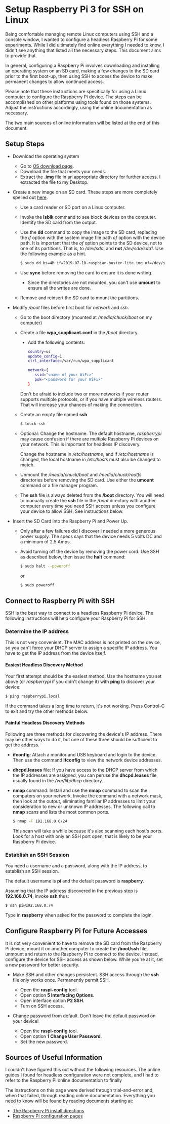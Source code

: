 # Setup Raspberry Pi 3 for SSH on Linux

Being comfortable managing remote Linux computers using SSH and a console
window, I wanted to configure a headless Raspberry Pi for some
experiments.  While I did ultimately find online everything I needed to
know, I didn't see anything that listed all the necessary steps.  This
document aims to provide that.

In general, configuring a Raspberry Pi involves downloading and
installing an operating system on an SD card, making a few changes
to the SD card prior to the first boot-up, then using SSH to access
the device to make permanent changes to allow continued access.

Please note that these instructions are specifically for using a Linux
computer to configure the Raspberry Pi device.  The steps can be
accomplished on other platforms using tools found on those systems.
Adjust the instructions accordingly, using the online documentation
as necessary.

The two main sources of online information will be listed at the end of
this document.

## Setup Steps

- Download the operating system
  - Go to [OS download page](https://www.raspberrypi.org/downloads/).
  - Download the file that meets your needs.
  - Extract the **.img** file in an appropriate directory for further
    access.  I extracted the file to my Desktop.

- Create a new image on an SD card.  These steps are more completely
  spelled out [here](https://www.raspberrypi.org/documentation/installation/installing-images/linux.md).
  - Use a card reader or SD port on a Linux computer.
  - Invoke the **lsblk** command to see block devices on the computer.
    Identify the SD card from the output.
  - Use the **dd** command to copy the image to the SD card, replacing
    the *if* option with the system image file path *of* option with the
    device path.  It is important that the *of* option points to the SD
    device, not to one of its partitions.  That is, to */dev/sda*, and
    **not** */dev/sda/sda1*.  Use the following example as a hint.

    ~~~.sh
    $ sudo dd bs=4M if=2019-07-10-raspbian-buster-lite.img of=/dev/sda status=progress conv=fsync
    ~~~

  - Use **sync** before removing the card to ensure it is done writing.
    - Since the directories are not mounted, you can't use **umount** to
      ensure all the writes are done.

  - Remove and reinsert the SD card to mount the partitions.

- Modify */boot* files before first boot for *network* and *ssh*.
  - Go to the boot directory (mounted at */media/chuck/boot* on my computer)
  - Create a file **wpa_supplicant.conf** in the */boot* directory.
    - Add the following contents:
      ~~~.sh
      country=us
      update_config=1
      ctrl_interface=/var/run/wpa_supplicant

      network={
         ssid="<name of your WiFi>"
         psk="<password for your WiFi>"
      }
      ~~~

    Don't be afraid to include two or more networks if your router
    supports multiple protocols, or if you have multiple wireless
    routers.  That will increase your chances of making the connection.

  - Create an empty file named **ssh**
    ~~~.sh
    $ touch ssh
    ~~~

  - Optional: Change the hostname.  The default hostname, *raspberrypi*
    may cause confusion if there are multiple Raspberry Pi devices on
    your network.  This is important for headless IP discovery.

    Change the hostname in */etc/hostname*, and if */etc/hostname* is
    changed, the local hostname in */etc/hosts* must also be changed
    to match.

  - Unmount the */media/chuck/boot* and */media/chuck/rootfs* directories
    before removing the SD card.  Use either the **umount** command or
    a file manager program.

  - The **ssh** file is always deleted from the **/boot** directory.
    You will need to manually create the **ssh** file in the */boot*
    directory with another computer every time you need SSH access unless
    you configure your device to allow SSH.  See instructions below.

- Insert the SD Card into the Raspberry Pi and Power Up.
  - Only after a few failures did I discover I needed a more generous
    power supply.  The specs says that the device needs 5 volts DC and
    a minimum of 2.5 Amps.
  - Avoid turning off the device by removing the power cord.  Use SSH
    as described below, then issue the **halt** command:

    ~~~.sh
    $ sudo halt --poweroff
    ~~~

    or

    ~~~.sh
    $ sudo poweroff
    ~~~
    

## Connect to Raspberry Pi with SSH

SSH is the best way to connect to a headless Raspberry Pi device.
The following instructions will help configure your Raspberry Pi
for SSH.

### Determine the IP address

This is not very convenient.  The MAC address is not printed on the
device, so you can't force your DHCP server to assign a specific IP
address.  You have to get the IP address from the device itself.

#### Easiest Headless Discovery Method

Your first attempt should be the easiest method.  Use the hostname
you set above (or *raspberrypi* if you didn't change it) with
**ping** to discover your device:

~~~sh
$ ping raspberrypi.local
~~~

If the command takes a long time to return, it's not working.
Press Control-C to exit and try the other methods below.

#### Painful Headless Discovery Methods

Following are three methods for discovering the device's IP address.
There may be other ways to do it, but one of these three should be
sufficient to get the address.

- **ifconfig**: Attach a monitor and USB keyboard and login to the
  device.  Then use the command **ifconfig** to view the network
  device addresses.
- **dhcpd.leases** file:  If you have access to the DHCP server from
  which the IP addresses are assigned, you can peruse the
  **dhcpd.leases** file, usually found in the */var/lib/dhcp*
  directory.
- **nmap** command: Install and use the **nmap** command to scan the
  computers on your network.  Invoke the command with a network mask,
  then look at the output, eliminating familiar IP addresses to limit
  your consideration to new or unknown IP addresses.  The following
  call to **nmap** scans and lists the most common ports.

  ~~~.sh
  $ nmap -F 192.168.0.0/24
  ~~~

  This scan will take a while because it's also scanning each host's
  ports.  Look for a host with only an SSH port open, that is likely
  to be your Raspberry Pi device.

### Establish an SSH Session

You need a username and a password, along with the IP address, to
establish an SSH session.

The default username is **pi** and the default password is
**raspberry**.

Assuming that the IP address discovered in the previous step is
**192.168.0.74**, invoke **ssh** thus:

~~~.sh
$ ssh pi@192.168.0.74
~~~

Type in **raspberry** when asked for the password to complete
the login.

## Configure Raspberry Pi for Future Accesses

It is not very convenient to have to remove the SD card from the
Raspberry Pi device, mount it on another computer to create the
**/boot/ssh** file, unmount and return to the Raspberry Pi to 
connect to the device.  Instead, configure the device for SSH
access as shown below.  While you're at it, set a new password
for better security.

- Make SSH and other changes persistent.  SSH access through the **ssh**
  file only works once.  Permanently permit SSH.
  - Open the **raspi-config** tool.
  - Open option **5 Interfacing Options**.
  - Open interface option **P2 SSH**.
  - Turn on SSH access.

- Change password from default.  Don't leave the default password on
  your device!
  - Open the **raspi-config** tool.
  - Open option **1 Change User Password**.
  - Set the new password.

## Sources of Useful Information

I couldn't have figured this out without the following resources.
The online guides I found for headless configuration were not complete,
and I had to refer to the Raspberry Pi online documentation to 
finally 

The instructions on this page were derived through trial-and-error and,
when that failed, through reading online documentation.  Everything you
need to know will be found by reading documents starting at:
  - [The Raspberry Pi install directions](https://www.raspberrypi.org/documentation/installation/installing-images/linux.md)
  - [Raspberry Pi configuration pages](https://www.raspberrypi.org/documentation/configuration/)

